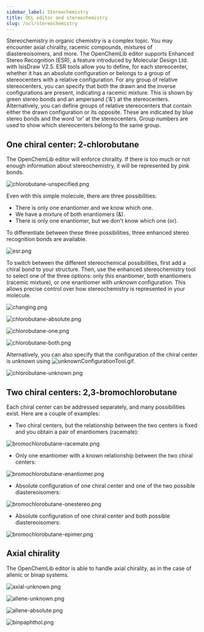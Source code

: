 ```yaml
---
sidebar_label: Stereochemistry
title: OCL editor and stereochemistry
slug: /ocl/stereochemistry
---
```


Stereochemistry in organic chemistry is a complex topic. You may encounter axial chirality, racemic compounds, mixtures of diastereoisomers, and more. The OpenChemLib editor supports Enhanced Stereo Recognition (ESR), a feature introduced by Molecular Design Ltd. with IsisDraw V2.5. ESR tools allow you to define, for each stereocenter, whether it has an absolute configuration or belongs to a group of stereocenters with a relative configuration. For any group of relative stereocenters, you can specify that both the drawn and the inverse configurations are present, indicating a racemic mixture. This is shown by green stereo bonds and an ampersand ('&') at the stereocenters. Alternatively, you can define groups of relative stereocenters that contain either the drawn configuration or its opposite. These are indicated by blue stereo bonds and the word 'or' at the stereocenters. Group numbers are used to show which stereocenters belong to the same group.

## One chiral center: 2-chlorobutane

The OpenChemLib editor will enforce chirality. If there is too much or not enough information about stereochemistry, it will be represented by pink bonds.

![chlorobutane-unspecified.png](03_stereo/chlorobutane-unspecified.png)

Even with this simple molecule, there are three possibilities:

- There is only one enantiomer and we know which one.
- We have a mixture of both enantiomers (&).
- There is only one enantiomer, but we don't know which one (or).

To differentiate between these three possibilities, three enhanced stereo recognition bonds are available.

![esr.png](03_stereo/esr.png)

To switch between the different stereochemical possibilities, first add a chiral bond to your structure. Then, use the enhanced stereochemistry tool to select one of the three options: only this enantiomer, both enantiomers (racemic mixture), or one enantiomer with unknown configuration. This allows precise control over how stereochemistry is represented in your molecule.

![changing.png](03_stereo/changing.png)

![chlorobutane-absolute.png](03_stereo/chlorobutane-absolute.png)

![chlorobutane-one.png](03_stereo/chlorobutane-one.png)

![chlorobutane-both.png](03_stereo/chlorobutane-both.png)

Alternatively, you can also specify that the configuration of the chiral center is unknown using ![unknownConfigurationTool.gif](03_stereo/unknownConfigurationTool.gif).

![chlorobutane-unknown.png](03_stereo/chlorobutane-unknown.png)

## Two chiral centers: 2,3-bromochlorobutane

Each chiral center can be addressed separately, and many possibilities exist. Here are a couple of examples:

- Two chiral centers, but the relationship between the two centers is fixed and you obtain a pair of enantiomers (racemate):

![bromochlorobutane-racemate.png](03_stereo/bromochlorobutane-racemate.png)

- Only one enantiomer with a known relationship between the two chiral centers:

![bromochlorobutane-enantiomer.png](03_stereo/bromochlorobutane-enantiomer.png)

- Absolute configuration of one chiral center and one of the two possible diastereoisomers:

![bromochlorobutane-onestereo.png](03_stereo/bromochlorobutane-onestereo.png)

- Absolute configuration of one chiral center and both possible diastereoisomers:

![bromochlorobutane-epimer.png](03_stereo/bromochlorobutane-epimer.png)

## Axial chirality

The OpenChemLib editor is able to handle axial chirality, as in the case of allenic or binap systems.

![axial-unknown.png](03_stereo/axial-unknown.png)

![allene-unknown.png](03_stereo/allene-unknown.png)

![allene-absolute.png](03_stereo/allene-absolute.png)

![binpaphthol.png](03_stereo/binpaphthol.png)
